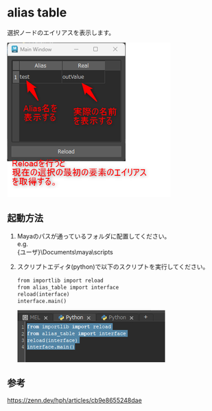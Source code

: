 # alias table
選択ノードのエイリアスを表示します。

![alt text](image-1.png)

## 起動方法
1. Mayaのパスが通っているフォルダに配置してください。  
    e.g.  
    {ユーザ}\Documents\maya\scripts 

1. スクリプトエディタ(python)で以下のスクリプトを実行してください。
    ```
    from importlib import reload
    from alias_table import interface
    reload(interface)
    interface.main()
    ```
    ![alt text](image.png)

## 参考
https://zenn.dev/hph/articles/cb9e8655248dae